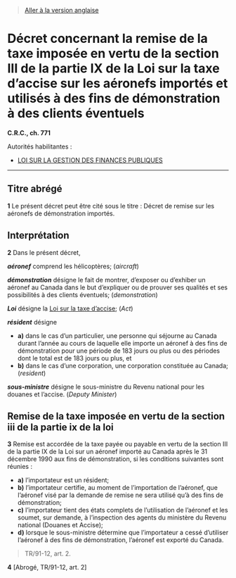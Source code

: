 > [Aller à la version anglaise](/en/Regulations/Consolidated%20Regulations%20of%20Canada/701-800/C.R.C.,%20c.%20771.md)

# Décret concernant la remise de la taxe imposée en vertu de la section III de la partie IX de la Loi sur la taxe d’accise sur les aéronefs importés et utilisés à des fins de démonstration à des clients éventuels

**C.R.C., ch. 771**

Autorités habilitantes : 
- [LOI SUR LA GESTION DES FINANCES PUBLIQUES](/fr/Lois/Lois%20révisées%20du%20Canada/F/F-11.md)

----------



## Titre abrégé


**1** Le présent décret peut être cité sous le titre : Décret de remise sur les aéronefs de démonstration importés.




## Interprétation


**2** Dans le présent décret,

***aéronef*** comprend les hélicoptères; (*aircraft*)

***démonstration*** désigne le fait de montrer, d’exposer ou d’exhiber un aéronef au Canada dans le but d’expliquer ou de prouver ses qualités et ses possibilités à des clients éventuels; (*demonstration*)

***Loi*** désigne la [Loi sur la taxe d’accise](/fr/Lois/Lois%20révisées%20du%20Canada/E/E-15.md); (*Act*)

***résident*** désigne
- **a)** dans le cas d’un particulier, une personne qui séjourne au Canada durant l’année au cours de laquelle elle importe un aéronef à des fins de démonstration pour une période de 183 jours ou plus ou des périodes dont le total est de 183 jours ou plus, et
- **b)** dans le cas d’une corporation, une corporation constituée au Canada; (*resident*)

***sous-ministre*** désigne le sous-ministre du Revenu national pour les douanes et l’accise. (*Deputy Minister*)




## Remise de la taxe imposée en vertu de la section iii de la partie ix de la loi


**3** Remise est accordée de la taxe payée ou payable en vertu de la section III de la partie IX de la Loi sur un aéronef importé au Canada après le 31 décembre 1990 aux fins de démonstration, si les conditions suivantes sont réunies :
- **a)** l’importateur est un résident;
- **b)** l’importateur certifie, au moment de l’importation de l’aéronef, que l’aéronef visé par la demande de remise ne sera utilisé qu’à des fins de démonstration;
- **c)** l’importateur tient des états complets de l’utilisation de l’aéronef et les soumet, sur demande, à l’inspection des agents du ministère du Revenu national (Douanes et Accise);
- **d)** lorsque le sous-ministre détermine que l’importateur a cessé d’utiliser l’aéronef à des fins de démonstration, l’aéronef est exporté du Canada.
> TR/91-12, art. 2.




**4** [Abrogé, TR/91-12, art. 2]


